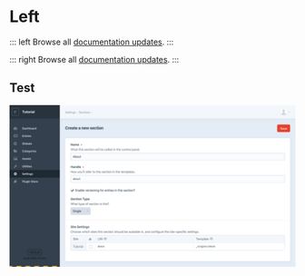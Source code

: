 # Left

::: left
Browse all [documentation updates](https://heise.de "Overview of the documentation updates").
:::

::: right
Browse all [documentation updates](https://heise.de "Overview of the documentation updates").
:::

## Test

<BrowserShot url="http://tutorial.test/admin/settings/sections/new" :link="false" caption="Settings for the new blog section.">

<img src="/tutorial-new-section.png" alt="Screenshot of new section fields" />
</BrowserShot>